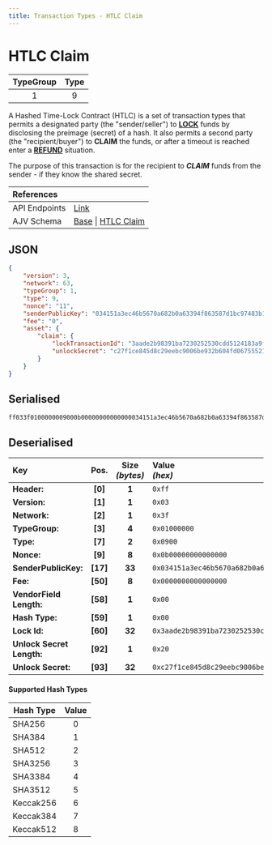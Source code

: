 ```yaml
---
title: Transaction Types - HTLC Claim
---
```


# HTLC Claim

| TypeGroup | Type  |
| :-------: | :---: |
|     1     |   9   |

A Hashed Time-Lock Contract (HTLC) is a set of transaction types that permits a designated party (the "sender/seller") to [**LOCK**](/docs/core/transactions/types/htlc-lock) funds by disclosing the preimage (secret) of a hash. It also permits a second party (the "recipient/buyer") to **CLAIM** the funds, or after a timeout is reached enter a [**REFUND**](/docs/core/transactions/types/htlc-refund) situation.

The purpose of this transaction is for the recipient to _**CLAIM**_ funds from the sender - if they know the shared secret.

| References           |                                                                                                                                                                                                                                                |
| :------------------- | :--------------------------------------------------------------------------------------------------------------------------------------------------------------------------------------------------------------------------------------------- |
| API Endpoints        | [Link](/docs/api/public-rest-api/endpoints/transactions)                                                                                                                                                                                       |
| AJV Schema           | [Base](https://github.com/Solar-network/core/blob/main/packages/crypto/src/transactions/types/schemas.ts#L17-L46) \| [HTLC Claim](https://github.com/Solar-network/core/blob/main/packages/crypto/src/transactions/types/schemas.ts#L299-L320) |

## JSON

```json
{
    "version": 3,
    "network": 63,
    "typeGroup": 1,
    "type": 9,
    "nonce": "11",
    "senderPublicKey": "034151a3ec46b5670a682b0a63394f863587d1bc97483b1b6c70eb58e7f0aed192",
    "fee": "0",
    "asset": {
        "claim": {
            "lockTransactionId": "3aade2b98391ba7230252530cdd5124183a9f4e582660666ae873da48173ea5f",
            "unlockSecret": "c27f1ce845d8c29eebc9006be932b604fd06755521b1a8b0be4204c65377151a"
        }
    }
}
```

## Serialised

```shell
ff033f0100000009000b00000000000000034151a3ec46b5670a682b0a63394f863587d1bc97483b1b6c70eb58e7f0aed192000000000000000000003aade2b98391ba7230252530cdd5124183a9f4e582660666ae873da48173ea5f20c27f1ce845d8c29eebc9006be932b604fd06755521b1a8b0be4204c65377151a
```

## Deserialised

| Key                       |   Pos.   | Size<br/>_(bytes)_ | Value<br/>_(hex)_                                                      |
| :------------------------ | :------: | :----------------: | :--------------------------------------------------------------------- |
| **Header:**               | **[0]**  |       **1**        | `0xff`                                                                 |
| **Version:**              | **[1]**  |       **1**        | `0x03`                                                                 |
| **Network:**              | **[2]**  |       **1**        | `0x3f`                                                                 |
| **TypeGroup:**            | **[3]**  |       **4**        | `0x01000000`                                                           |
| **Type:**                 | **[7]**  |       **2**        | `0x0900`                                                               |
| **Nonce:**                | **[9]**  |       **8**        | `0x0b00000000000000`                                                   |
| **SenderPublicKey:**      | **[17]** |       **33**       | `0x034151a3ec46b5670a682b0a63394f863587d1bc97483b1b6c70eb58e7f0aed192` |
| **Fee:**                  | **[50]** |       **8**        | `0x0000000000000000`                                                   |
| **VendorField Length:**   | **[58]** |       **1**        | `0x00`                                                                 |
| **Hash Type:**            | **[59]** |       **1**        | `0x00`                                                                 |
| **Lock Id:**              | **[60]** |       **32**       | `0x3aade2b98391ba7230252530cdd5124183a9f4e582660666ae873da48173ea5f`   |
| **Unlock Secret Length:** | **[92]** |       **1**        | `0x20`                                                                 |
| **Unlock Secret:**        | **[93]** |       **32**       | `0xc27f1ce845d8c29eebc9006be932b604fd06755521b1a8b0be4204c65377151a`   |

#### Supported Hash Types

| Hash Type | Value |
| --------- | :---: |
| SHA256    |   0   |
| SHA384    |   1   |
| SHA512    |   2   |
| SHA3256   |   3   |
| SHA3384   |   4   |
| SHA3512   |   5   |
| Keccak256 |   6   |
| Keccak384 |   7   |
| Keccak512 |   8   |
